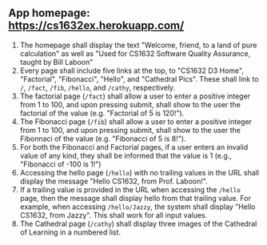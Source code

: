 ## App homepage: https://cs1632ex.herokuapp.com/

1. The homepage shall display the text "Welcome, friend, to a land of pure calculation" as well as "Used for CS1632 Software Quality Assurance, taught by Bill Laboon"
2. Every page shall include five links at the top, to "CS1632 D3 Home", "Factorial", "Fibonacci", "Hello", and "Cathedral Pics".  These shall link to `/`, `/fact`, `/fib`, `/hello`, and `/cathy`, respectively.
3. The factorial page (`/fact`) shall allow a user to enter a positive integer from 1 to 100, and upon pressing submit, shall show to the user the factorial of the value (e.g. "Factorial of 5 is 120!").
4. The Fibonacci page (`/fib`) shall allow a user to enter a positive integer from 1 to 100, and upon pressing submit, shall show to the user the Fibonnaci of the value (e.g. "Fibonacci of 5 is 8!").
5. For both the Fibonacci and Factorial pages, if a user enters an invalid value of any kind, they shall be informed that the value is 1 (e.g., "Fibonacci of -100 is 1!")
6. Accessing the hello page (`/hello`) with no trailing values in the URL shall display the message "Hello CS1632, from Prof. Laboon!".
7. If a trailing value is provided in the URL when accessing the `/hello` page, then the message shall display hello from that trailing value.  For example, when accessing `/hello/Jazzy`, the system shall display "Hello CS1632, from Jazzy".  This shall work for all input values.
8. The Cathedral page (`/cathy`) shall display three images of the Cathedral of Learning in a numbered list.
